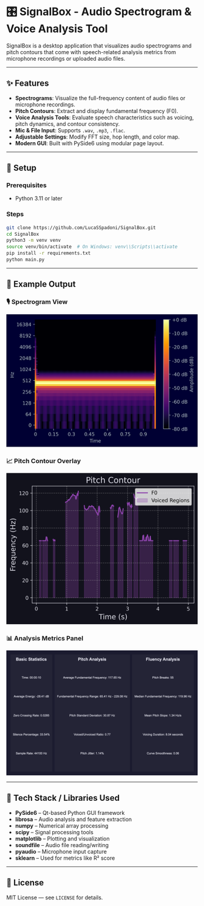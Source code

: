 # 🎛 SignalBox - Audio Spectrogram & Voice Analysis Tool

SignalBox is a desktop application that visualizes audio spectrograms and pitch contours that come with speech-related analysis metrics from microphone recordings or uploaded audio files.

---

## ✨ Features

- **Spectrograms**: Visualize the full-frequency content of audio files or microphone recordings.
- **Pitch Contours**: Extract and display fundamental frequency (F0).
- **Voice Analysis Tools**: Evaluate speech characteristics such as voicing, pitch dynamics, and contour consistency.
- **Mic & File Input**: Supports `.wav`, `.mp3`, `.flac`.
- **Adjustable Settings**: Modify FFT size, hop length, and color map.
- **Modern GUI**: Built with PySide6 using modular page layout.

---

## 🚀 Setup

### Prerequisites

- Python 3.11 or later

### Steps

```bash
git clone https://github.com/LucaSSpadoni/SignalBox.git
cd SignalBox
python3 -m venv venv
source venv/bin/activate  # On Windows: venv\\Scripts\\activate
pip install -r requirements.txt
python main.py

```

---

## 📸 Example Output


### 🎙 Spectrogram View
![Spectrogram](assets/spectrogram.png)

### 📈 Pitch Contour Overlay
![Pitch](assets/contourplot.png)

### 📊 Analysis Metrics Panel
![Metrics](assets/analysis.png)

---

## 🧰 Tech Stack / Libraries Used

- **PySide6** – Qt-based Python GUI framework
- **librosa** – Audio analysis and feature extraction
- **numpy** – Numerical array processing
- **scipy** – Signal processing tools
- **matplotlib** – Plotting and visualization
- **soundfile** – Audio file reading/writing
- **pyaudio** – Microphone input capture
- **sklearn** – Used for metrics like R² score

---

## 🪪 License

MIT License — see `LICENSE` for details.

